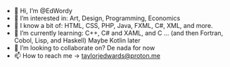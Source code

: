 - 👋 Hi, I’m @EdWordy
- 👀 I’m interested in: Art, Design, Programming, Economics
- 🍴 I know a bit of: HTML, CSS, PHP, Java, FXML, C#, XML, and more. 
- 🌱 I’m currently learning: C++, C# and XAML, and C ... (and then Fortran, Cobol, Lisp, and Haskell) Maybe Kotlin later
- 💞️ I’m looking to collaborate on? De nada for now
- 📫 How to reach me -> taylorjedwards@proton.me

<!---
EdWordy/EdWordy is a ✨ special ✨ repository because its `README.md` (this file) appears on your GitHub profile.
You can click the Preview link to take a look at your changes.
--->
